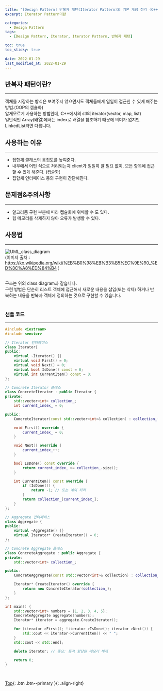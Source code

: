 ```yaml
---
title: "[Design Pattern] 반복자 패턴(Iterator Pattern)의 기본 개념 정리 (C++ 샘플코드 포함)"
excerpt: Iterator Pattern이란

categories:
  - Design Pattern
tags:
  - [Design Pattern, Iterator, Iterator Pattern, 반복자 패턴]

toc: true
toc_sticky: true
 
date: 2022-01-29
last_modified_at: 2022-01-29
---
```


## 반복자 패턴이란?
---
객체를 저장하는 방식은 보여주지 않으면서도 객체들에게 일일이 접근한 수 있게 해주는 방법.(OOP의 캡슐화)<br>
알게모르게 사용하는 방법인데, C++에서의 stl의 iterator(vector, map, list) <br>
일반적인 Array(배열)에서는 index로 배열을 참조하기 때문에 의미가 없지만 LinkedList라면 다릅니다. <br>


## 사용하는 이유
---
- 집합체 클래스의 응집도를 높여준다.
- 내부에서 어떤 식으로 처리되는지 client가 일일히 알 필요 없이, 모든 항목에 접근 할 수 있게 해준다. (캡슐화)
- 집합체 인터페이스 등의 구현이 간단해진다.

## 문제점&주의사항
---
- 알고리즘 구현 부분에 따라 캡슐화에 위배할 수 도 있다.
- 힙 메모리를 삭제하지 않아 오류가 발생할 수 있다.


## 사용법
---
![UML_class_diagram](https://user-images.githubusercontent.com/40765022/153753719-ec44a107-2196-4cca-88a9-d7b71f16fd5d.jpg) <br>
 (이미지 출처 : https://ko.wikipedia.org/wiki/%EB%B0%98%EB%B3%B5%EC%9E%90_%ED%8C%A8%ED%84%B4 )<br><br>

구조는 위의 class diagram과 같습니다. <br>
구현 방법은 단순히 리스트 객체에 접근해서 새로운 내용을 삽입(또는 삭제) 하거나 반복하는 내용을 반복자 객체에 정의하는 것으로 구현할 수 있습니다. <br>
<br>

### 샘플 코드
---

``` C++
#include <iostream>
#include <vector>

// Iterator 인터페이스
class Iterator{
public:
    virtual ~Iterator() {}
    virtual void First() = 0;
    virtual void Next() = 0;
    virtual bool IsDone() const = 0;
    virtual int CurrentItem() const = 0;
};

// Concrete Iterator 클래스
class ConcreteIterator : public Iterator {
private:
    std::vector<int> collection_;
    int current_index_ = 0;

public:
    ConcreteIterator(const std::vector<int>& collection) : collection_(collection) {}

    void First() override {
        current_index_ = 0;
    }

    void Next() override {
        current_index_++;
    }

    bool IsDone() const override {
        return current_index_ >= collection_.size();
    }

    int CurrentItem() const override {
        if (IsDone()) {
            return -1; // 또는 예외 처리
        }
        return collection_[current_index_];
    }
};

// Aggregate 인터페이스
class Aggregate {
public:
    virtual ~Aggregate() {}
    virtual Iterator* CreateIterator() = 0;
};

// Concrete Aggregate 클래스
class ConcreteAggregate : public Aggregate {
private:
    std::vector<int> collection_;

public:
    ConcreteAggregate(const std::vector<int>& collection) : collection_(collection) {}

    Iterator* CreateIterator() override {
        return new ConcreteIterator(collection_);
    }
};

int main() {
    std::vector<int> numbers = {1, 2, 3, 4, 5};
    ConcreteAggregate aggregate(numbers);
    Iterator* iterator = aggregate.CreateIterator();

    for (iterator->First(); !iterator->IsDone(); iterator->Next()) {
        std::cout << iterator->CurrentItem() << " ";
    }
    std::cout << std::endl;

    delete iterator; // 중요: 동적 할당된 메모리 해제

    return 0;
}
```


<br>

[Top](#){: .btn .btn--primary }{: .align-right}